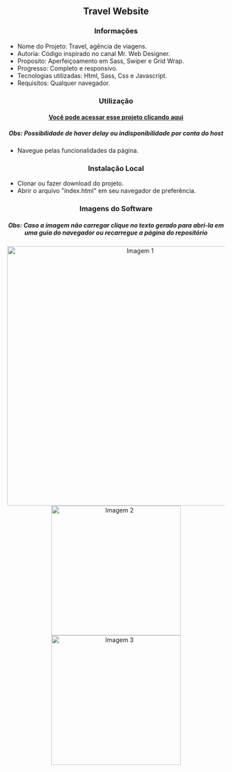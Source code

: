 <h2 align="center">Travel Website</h2>

<h3 align="center">Informações</h3>
 
- Nome do Projeto: Travel, agência de viagens.
- Autoria: Código inspirado no canal Mr. Web Designer.
- Proposito: Aperfeiçoamento em Sass, Swiper e Grid Wrap.
- Progresso: Completo e responsivo.
- Tecnologias utilizadas: Html, Sass, Css e Javascript.
- Requisitos: Qualquer navegador.

<h3 align="center">Utilização</h3>

<h4 align="center"><a href="https://joaopedrolt.github.io/travel-frontend/">Você pode acessar esse projeto clicando aqui</a></h3>
<h5 align="center">Obs: Possibilidade de haver delay ou indisponibilidade por conta do host</h5>

- Navegue pelas funcionalidades da página.

<h3 align="center">Instalação Local</h3>

- Clonar ou fazer download do projeto.
- Abrir o arquivo "index.html" em seu navegador de preferência.

<h3 align="center">Imagens do Software</h3>

<h5 align="center">Obs: Caso a imagem não carregar clique no texto gerado para abri-la em uma guia do navegador ou recarregue a página do repositório</h5>

<div align="center"><img src="http://drive.google.com/uc?export=view&id=1uT9KbXniCozUULqhwUaxSRSMoNdh1yx3" width=600 alt="Imagem 1" /></div>

<div align="center"><img src="http://drive.google.com/uc?export=view&id=1I-dOmO02qa3a-lIYCrwF46mLcN8i3Fw7" width=300 alt="Imagem 2" /></div>

<div align="center"><img src="http://drive.google.com/uc?export=view&id=1RH57fTOBL46_fUIWGSLteCdOrsT-MWEV" width=300 alt="Imagem 3" /></div>
